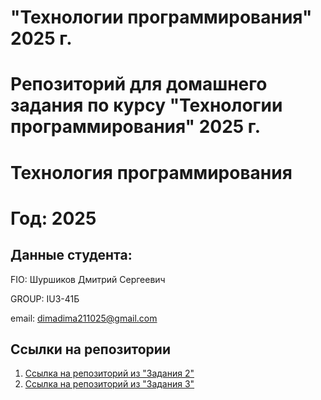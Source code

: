 # "Технологии программирования" 2025 г.
Репозиторий для домашнего задания по курсу "Технологии программирования" 2025 г.
=======
# Технология программирования
# Год: 2025

## Данные студента:

FIO: Шуршиков Дмитрий Сергеевич

GROUP: IU3-41Б

email: [dimadima211025@gmail.com](mailto:dimadima211025@gmail.com)

## Ссылки на репозитории

1. [Ссылка на репозиторий из "Задания 2"](https://github.com/superdima3000/swag)
2. [Ссылка на репозиторий из "Задания 3"](https://github.com/superdima3000/lean)

